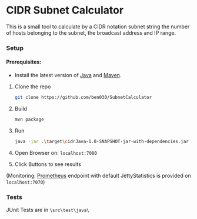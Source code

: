# CIDR Subnet Calculator

This is a small tool to calculate by a CIDR notation subnet string the number of hosts belonging to the subnet, the broadcast address and IP range.



### Setup
#### Prerequisites:
* Install the latest version of [Java](https://java.com) and [Maven](https://maven.apache.org/download.html).

1. Clone the repo


   ```sh
   git clone https://github.com/ben030/SubnetCalculator
   ```
2. Build
   ```sh
   mvn package
   ```
3. Run
   ```sh
   java -jar .\target\cidrJava-1.0-SNAPSHOT-jar-with-dependencies.jar
   ```
3. Open Browser on: `localhost:7080`
4. Click Buttons to see results

(Monitoring: [Prometheus](https://prometheus.io) endpoint with default JettyStatistics is provided on `localhost:7070`)
### Tests
JUnit Tests are in `\src\test\java\`
